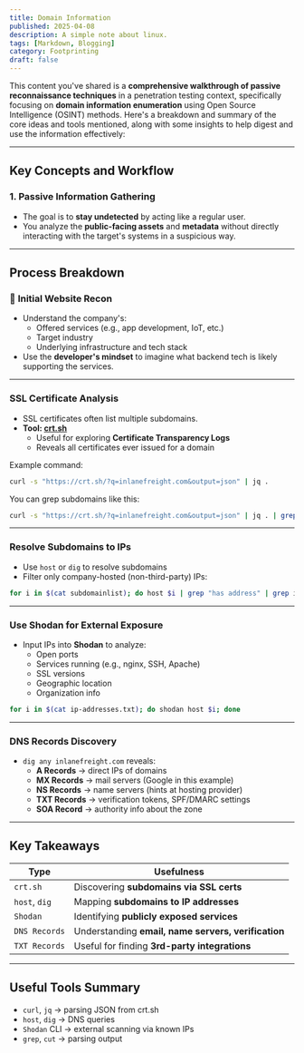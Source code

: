 ```yaml
---
title: Domain Information
published: 2025-04-08
description: A simple note about linux.
tags: [Markdown, Blogging]
category: Footprinting
draft: false
---
```


This content you've shared is a **comprehensive walkthrough of passive reconnaissance techniques** in a penetration testing context, specifically focusing on **domain information enumeration** using Open Source Intelligence (OSINT) methods. Here's a breakdown and summary of the core ideas and tools mentioned, along with some insights to help digest and use the information effectively:

---

## **Key Concepts and Workflow**

### 1. **Passive Information Gathering**
- The goal is to **stay undetected** by acting like a regular user.
- You analyze the **public-facing assets** and **metadata** without directly interacting with the target's systems in a suspicious way.

---

## **Process Breakdown**

### 🔹 **Initial Website Recon**
- Understand the company's:
  - Offered services (e.g., app development, IoT, etc.)
  - Target industry
  - Underlying infrastructure and tech stack
- Use the **developer's mindset** to imagine what backend tech is likely supporting the services.

---

### **SSL Certificate Analysis**
- SSL certificates often list multiple subdomains.
- **Tool: [crt.sh](https://crt.sh)**
  - Useful for exploring **Certificate Transparency Logs**
  - Reveals all certificates ever issued for a domain

Example command:
```bash
curl -s "https://crt.sh/?q=inlanefreight.com&output=json" | jq .
```

You can grep subdomains like this:
```bash
curl -s "https://crt.sh/?q=inlanefreight.com&output=json" | jq . | grep name
```

---

### **Resolve Subdomains to IPs**
- Use `host` or `dig` to resolve subdomains
- Filter only company-hosted (non-third-party) IPs:
```bash
for i in $(cat subdomainlist); do host $i | grep "has address" | grep inlanefreight; done
```

---

### **Use Shodan for External Exposure**
- Input IPs into **Shodan** to analyze:
  - Open ports
  - Services running (e.g., nginx, SSH, Apache)
  - SSL versions
  - Geographic location
  - Organization info

```bash
for i in $(cat ip-addresses.txt); do shodan host $i; done
```

---

### **DNS Records Discovery**
- `dig any inlanefreight.com` reveals:
  - **A Records** → direct IPs of domains
  - **MX Records** → mail servers (Google in this example)
  - **NS Records** → name servers (hints at hosting provider)
  - **TXT Records** → verification tokens, SPF/DMARC settings
  - **SOA Record** → authority info about the zone

---

## **Key Takeaways**

| Type           | Usefulness                                        |
|----------------|---------------------------------------------------|
| `crt.sh`       | Discovering **subdomains via SSL certs**          |
| `host`, `dig`  | Mapping **subdomains to IP addresses**            |
| `Shodan`       | Identifying **publicly exposed services**         |
| `DNS Records`  | Understanding **email, name servers, verification** |
| `TXT Records`  | Useful for finding **3rd-party integrations**     |

---

## **Useful Tools Summary**
- `curl`, `jq` → parsing JSON from crt.sh
- `host`, `dig` → DNS queries
- `Shodan` CLI → external scanning via known IPs
- `grep`, `cut` → parsing output




